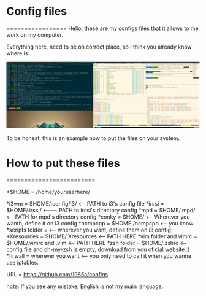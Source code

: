# Config files
=================
Hello, these are my configs files that it allows to me work on my computer.

Everything here, need to be on correct place, so I think you already know where is.

[![screenshot1](picture/seventh.png?raw=true)](picture/seventh.png?raw=true)


To be honest, this is an example how to put the files on your system.

# How to put these files
=========================

 *$HOME = /home/youruserhere/

 *i3wm = $HOME/.config/i3/    <-- PATH to i3's config file
 *irssi = $HOME/.irssi/    <--- PATH to irssi's directory config 
 *mpd = $HOME/.mpd/  <-- PATH for mpd's directory config
 *conky = $HOME/ <-- Wherever you wanth, define it on i3 config
 *ncmpcpp = $HOME./ncmpcpp <-- you know
 *scripts folder = <-- wherever you want, define them on i3 config
 *Xresources = $HOME/.Xresources <-- PATH HERE
 *vim folder and vimrc = $HOME/.vimrc and .vim <-- PATH HERE
 *zsh folder = $HOME/.zshrc <-- config file and oh-my-zsh is empty, download from you oficial website :)
 *firwall = wherever you want <-- you only need to call it when you wanna use iptables.

URL = https://github.com/1985a/configs

note: If you see any mistake, English is not my main language.
